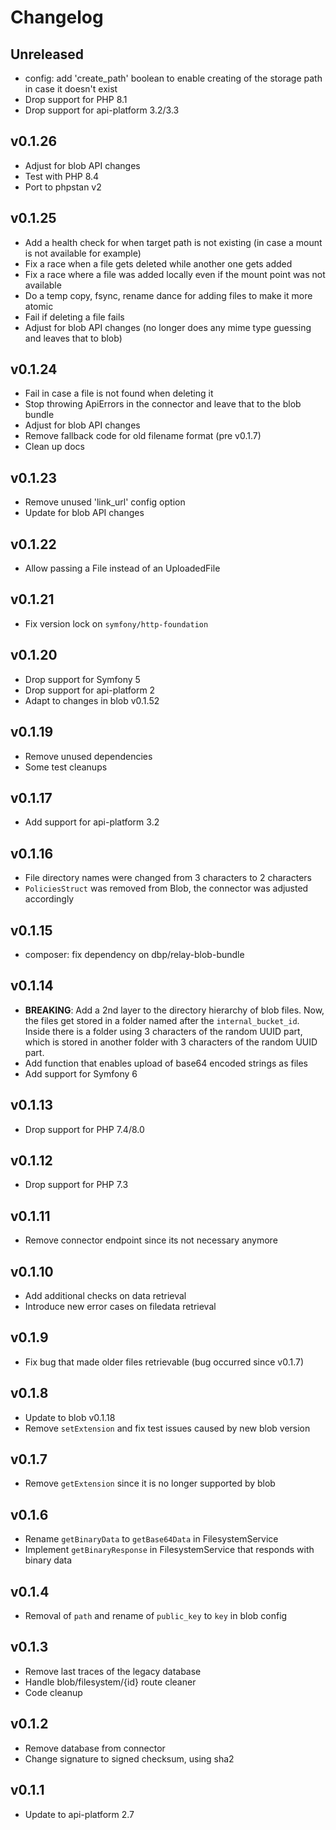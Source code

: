 # Changelog

## Unreleased

* config: add 'create_path' boolean to enable creating of the storage path in case it doesn't exist
* Drop support for PHP 8.1
* Drop support for api-platform 3.2/3.3

## v0.1.26

* Adjust for blob API changes
* Test with PHP 8.4
* Port to phpstan v2

## v0.1.25

* Add a health check for when target path is not existing (in case a mount is not available for example)
* Fix a race when a file gets deleted while another one gets added
* Fix a race where a file was added locally even if the mount point was not available
* Do a temp copy, fsync, rename dance for adding files to make it more atomic
* Fail if deleting a file fails
* Adjust for blob API changes (no longer does any mime type guessing and leaves that to blob)

## v0.1.24

* Fail in case a file is not found when deleting it
* Stop throwing ApiErrors in the connector and leave that to the blob bundle
* Adjust for blob API changes
* Remove fallback code for old filename format (pre v0.1.7)
* Clean up docs

## v0.1.23
* Remove unused 'link_url' config option
* Update for blob API changes

## v0.1.22
* Allow passing a File instead of an UploadedFile

## v0.1.21
* Fix version lock on `symfony/http-foundation`

## v0.1.20
* Drop support for Symfony 5
* Drop support for api-platform 2
* Adapt to changes in blob v0.1.52

## v0.1.19
* Remove unused dependencies
* Some test cleanups

## v0.1.17
* Add support for api-platform 3.2

## v0.1.16
* File directory names were changed from 3 characters to 2 characters
* `PoliciesStruct` was removed from Blob, the connector was adjusted accordingly

## v0.1.15
* composer: fix dependency on dbp/relay-blob-bundle

## v0.1.14
* **BREAKING**: Add a 2nd layer to the directory hierarchy of blob files. Now, the files get stored in a folder named after the `internal_bucket_id`. Inside there is a folder using 3 characters of the random UUID part, which is stored in another folder with 3 characters of the random UUID part.
* Add function that enables upload of base64 encoded strings as files
* Add support for Symfony 6

## v0.1.13
* Drop support for PHP 7.4/8.0

## v0.1.12
* Drop support for PHP 7.3

## v0.1.11
* Remove connector endpoint since its not necessary anymore

## v0.1.10
* Add additional checks on data retrieval
* Introduce new error cases on filedata retrieval

## v0.1.9
* Fix bug that made older files retrievable (bug occurred since v0.1.7)

## v0.1.8
* Update to blob v0.1.18
* Remove `setExtension` and fix test issues caused by new blob version

## v0.1.7
* Remove `getExtension` since it is no longer supported by blob

## v0.1.6
* Rename `getBinaryData` to `getBase64Data` in FilesystemService
* Implement `getBinaryResponse` in FilesystemService that responds with binary data

## v0.1.4
* Removal of `path` and rename of `public_key` to `key` in blob config

## v0.1.3
* Remove last traces of the legacy database
* Handle blob/filesystem/{id} route cleaner
* Code cleanup

## v0.1.2
* Remove database from connector
* Change signature to signed checksum, using sha2

## v0.1.1

* Update to api-platform 2.7